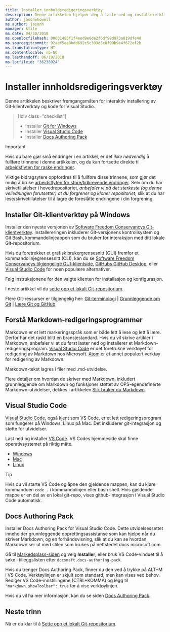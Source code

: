 ```yaml
---
title: Installer innholdsredigeringsverktøy
description: Denne artikkelen hjelper deg å laste ned og installere klientverktøyene du trenger for Git og redigering av markdown-filer.
author: jasonwhowell
ms.author: jasonh
manager: kfile
ms.date: 04/30/2018
ms.openlocfilehash: 00631485f1f4eed9e0de2f6df98d973a819dfe4d
ms.sourcegitcommit: 92aef5ea8bdd692c5c393d5c8f99b9e4f672ef2b
ms.translationtype: HT
ms.contentlocale: nb-NO
ms.lasthandoff: 06/19/2018
ms.locfileid: "36238924"
---
```

# <a name="install-content-authoring-tools"></a>Installer innholdsredigeringsverktøy

Denne artikkelen beskriver fremgangsmåten for interaktiv installering av Git-klientverktøy og kode for Visual Studio.
> [!div class="checklist"]
> * Installer [Git for Windows](https://git-scm.com/download/win)
> * Installer [Visual Studio Code](https://code.visualstudio.com/)
> * Installer [Docs Authoring Pack](https://marketplace.visualstudio.com/items?itemName=docsmsft.docs-authoring-pack)

>[!IMPORTANT]
> Hvis du bare gjør små endringer i en artikkel, er det *ikke nødvendig* å fullføre trinnene i denne artikkelen, og du kan fortsette direkte til [arbeidsflyten for raske endringer](index.md#quick-edits-to-existing-documents).
>
> Viktige bidragsytere oppfordres til å fullføre disse trinnene, som gjør det mulig å bruke [arbeidsflyten for store/tidkrevende endringer](how-to-write-workflows-major.md). Selv om du har skrivetillatelser i hovedrepositoriet, *anbefaler vi på det sterkeste (og denne veiledningen forutsetter) at du forgrener og kloner repositoriet*, slik at du har lese/skrivetillatelser til å lagre de foreslåtte endringene i din forgrening.

## <a name="install-git-client-tools-on-windows"></a>Installer Git-klientverktøy på Windows

 Installer den nyeste versjonen av [Software Freedom Conservancys Git-klientverktøy](https://git-scm.com/download/). Installereringen inkluderer Git-versjonens kontrollsystem og Git Bash, kommandolinjeappen som du bruker for interaksjon med ditt lokale Git-repositorium.

Hvis du foretrekker et grafisk brukergrensesnitt (GUI) fremfor et kommandolinjegrensesnitt (CLI), kan du se [Software Freedom Conservancys tilgjengelige GUI-klientside](https://git-scm.com/downloads/guis), [GitHubs GitHub Desktop](https://desktop.github.com/), eller [ Visual Studio Code](https://www.visualstudio.com/products/code-vs.aspx) for noen populære alternativer.

Følg instruksjonene for den valgte klienten for installasjon og konfigurasjon.

I neste artikkel vil du [sette opp et lokalt Git-repositorium](get-started-setup-local.md).

   Flere Git-ressurser er tilgjengelig her: [Git-terminologi](https://help.github.com/articles/github-glossary) | [Grunnleggende om Git](https://git-scm.com/book/en/v2/Getting-Started-Git-Basics) | [Lære Git og GitHub](https://help.github.com/articles/good-resources-for-learning-git-and-github/)

## <a name="understand-markdown-editors"></a>Forstå Markdown-redigeringsprogrammer

Markdown er et lett markeringsspråk som er både lett å lese og lett å lære. Derfor har det raskt blitt en bransjestandard. Hvis du vil skrive artikler i Markdown, anbefaler vi at du først laster ned og installerer et Markdown-redigeringsprogram.  [Visual Studio Code](https://code.visualstudio.com/) er det foretrukne verktøyet for redigering av Markdown hos Microsoft. [Atom](https://atom.io) er et annet populært verktøy for redigering av Markdown.

Markdown-tekst lagres i filer med .md-utvidelse.

Flere detaljer om hvordan de skriver med Markdown, inkludert grunnleggende om Markdown og funksjoner støttet av OPS-egendefinerte Markdown-utvidelser, dekkes i artikkelen [Slik bruker du Markdown](how-to-write-use-markdown.md).

## <a name="visual-studio-code"></a>Visual Studio Code

[Visual Studio Code](https://code.visualstudio.com/), også kjent som VS Code, er et lett redigeringsprogram som fungerer på Windows, Linux på Mac. Det inkluderer git-integrasjon og støtte for utvidelser.

Last ned og installer [VS Code](https://code.visualstudio.com/). VS Codes hjemmeside skal finne operativsystemet på riktig måte.

- [Windows](https://code.visualstudio.com/docs/setup/windows)
- [Mac](https://code.visualstudio.com/docs/setup/mac)
- [Linux](https://code.visualstudio.com/docs/setup/linux)

> [!TIP]
> Hvis du vil starte VS Code og åpne den gjeldende mappen, kan du kjøre kommandoen `code .` i kommandolinjen eller bash shell. Hvis gjeldende mappe er en del av en lokal git-repo, vises github-integrasjon i Visual Studio Code automatisk.

## <a name="docs-authoring-pack"></a>Docs Authoring Pack
Installer Docs Authoring Pack for Visual Studio Code. Dette utvidelsessettet inneholder grunnleggende opprettingsassistanse som kan hjelpe når du skriver Markdown, og en forhåndsvisning, slik at du kan se hvordan Markdown ser ut med stilen som brukes på nettstedet docs.microsoft.com.

   Gå til [Markedsplass-siden](https://marketplace.visualstudio.com/items?itemName=docsmsft.docs-authoring-pack) og velg **Installer**, eller bruk VS Code-vinduet til å søke i tilleggslisten etter `docsmsft.docs-authoring-pack`. 

   Hvis du trenger Docs Authoring Pack, finner du den ved å trykke på ALT+M i VS Code. Verktøylinjen er skjult som standard, men kan vises ved behov. Rediger VS Code-innstillingene (CTRL+KOMMA) og legg til `"markdown.showToolbar": true` for å vise verktøylinjen.

   Hvis du vil ha mer informasjon, kan du se siden [Docs Authoring Pack](how-to-write-docs-auth-pack.md).


## <a name="next-steps"></a>Neste trinn

Nå er du klar til å [Sette opp et lokalt Git-repositorium](get-started-setup-local.md).
